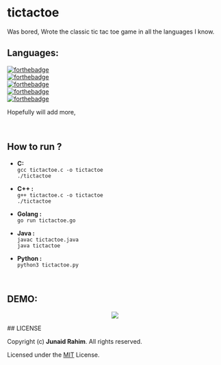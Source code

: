 # tictactoe
Was bored, Wrote the classic tic tac toe game in all the languages I know.

## Languages:
[![forthebadge](https://forthebadge.com/images/badges/made-with-c.svg)](https://forthebadge.com) <br>
[![forthebadge](https://forthebadge.com/images/badges/made-with-c-plus-plus.svg)](https://forthebadge.com) <br>
[![forthebadge](https://forthebadge.com/images/badges/made-with-go.svg)](https://forthebadge.com) <br>
[![forthebadge](https://forthebadge.com/images/badges/made-with-java.svg)](https://forthebadge.com) <br>
[![forthebadge](https://forthebadge.com/images/badges/made-with-python.svg)](https://forthebadge.com)


Hopefully will add more,

<br>

## How to run ?
* **C:**  <br> `gcc tictactoe.c -o tictactoe` <br> `./tictactoe`

* **C++ :** <br> `g++ tictactoe.c -o tictactoe` <br> `./tictactoe`

* **Golang :** <br> `go run tictactoe.go`

* **Java :** <br> `javac tictactoe.java` <br> `java tictactoe`

* **Python :** <br> `python3 tictactoe.py`

<br>

## DEMO:
<p align="center">
    <img src="https://cdn.rawgit.com/junaidrahim/tictactoe/9b2fd810/rec.svg">
</p>
## LICENSE

Copyright (c) **Junaid Rahim**. All rights reserved.

Licensed under the [MIT](LICENSE) License.

